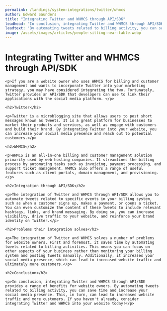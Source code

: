 ```yaml
---
permalink: /landings/system-integrations/twitter/whmcs
author: Edward Saunders
title: "Integrating Twitter and WHMCS through API/SDK"
leadhead: "In conclusion, integrating Twitter and WHMCS through API/SDK provides a range of benefits for website owners"
leadtext: "By automating tweets related to billing activity, you can save time and increase your social media presence. This, in turn, can lead to increased website traffic and more customers. If you haven't already, consider integrating Twitter and WHMCS into your website today!"
image: /assets/images/articles/people-sitting-near-table.webp
---
```

<div class="arttext">	<h1>Integrating Twitter and WHMCS through API/SDK</h1>

	<p>If you are a website owner who uses WHMCS for billing and customer management and wants to incorporate Twitter into your marketing strategy, you may have considered integrating the two. Fortunately, Twitter provides an API/SDK that developers can use to link their applications with the social media platform. </p>

	<h2>Twitter</h2>

	<p>Twitter is a microblogging site that allows users to post short messages known as tweets. It is a great platform for businesses to market their products and services, as well as engage with customers and build their brand. By integrating Twitter into your website, you can increase your social media presence and reach out to potential customers.</p>

	<h2>WHMCS</h2>

	<p>WHMCS is an all-in-one billing and customer management solution primarily used by web hosting companies. It streamlines the billing process by automating tasks such as invoicing, payment processing, and support ticket management. WHMCS also offers a range of useful features such as client portals, domain management, and provisioning.</p>

	<h2>Integration through API/SDK</h2>

	<p>The integration of Twitter and WHMCS through API/SDK allows you to automate tweets related to specific events in your billing system, such as when a customer signs up, makes a payment, or opens a ticket. You can even customize the content of these tweets to include relevant hashtags, links, and brand messaging. By doing so, you can increase visibility, drive traffic to your website, and reinforce your brand identity on Twitter.</p>

	<h2>Problems their integration solves</h2>

	<p>The integration of Twitter and WHMCS solves a number of problems for website owners. First and foremost, it saves time by automating tweets related to billing activities. This means you can focus on other aspects of your business rather than monitoring your billing system and posting tweets manually. Additionally, it increases your social media presence, which can lead to increased website traffic and ultimately more customers.</p>

	<h2>Conclusion</h2>

	<p>In conclusion, integrating Twitter and WHMCS through API/SDK provides a range of benefits for website owners. By automating tweets related to billing activity, you can save time and increase your social media presence. This, in turn, can lead to increased website traffic and more customers. If you haven't already, consider integrating Twitter and WHMCS into your website today!</p>
</div>